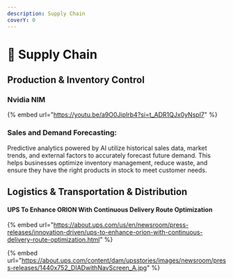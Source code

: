```yaml
---
description: Supply Chain
coverY: 0
---
```


# 🚚 Supply Chain

## Production & Inventory Control

### Nvidia NIM

{% embed url="https://youtu.be/a9O0JipIrb4?si=t_ADR1QJx0yNspl7" %}



### Sales and Demand Forecasting:&#x20;

Predictive analytics powered by AI utilize historical sales data, market trends, and external factors to accurately forecast future demand. This helps businesses optimize inventory management, reduce waste, and ensure they have the right products in stock to meet customer needs.





## Logistics & Transportation & Distribution

#### UPS To Enhance ORION With Continuous Delivery Route Optimization

{% embed url="https://about.ups.com/us/en/newsroom/press-releases/innovation-driven/ups-to-enhance-orion-with-continuous-delivery-route-optimization.html" %}

{% embed url="https://about.ups.com/content/dam/upsstories/images/newsroom/press-releases/1440x752_DIADwithNavScreen_A.jpg" %}















